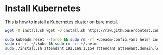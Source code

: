 # Install Kubernetes

This is how to install a Kubernetes cluster on bare metal.

```sh
wget -O install.sh wget -O install.sh https://raw.githubusercontent.com/jacqinthebox/kubernetes-scripts/master/install2.sh && chmod u=rwx install.sh

sudo kubeadm reset --force && sudo rm -rf kubeadm-config.yaml helm* install.sh && sudo rm -rf /tmp/installed
sudo rm -rf ~/.kube && sudo rm -rf ~/.helm
sudo ./install.sh attendant 192.168.1.154 attendant attendant.domain.local 2>&1 | tee outfile
```
